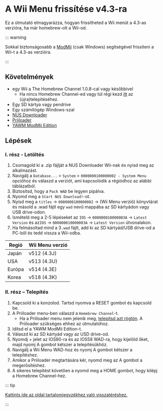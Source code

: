 # A Wii Menu frissítése v4.3-ra

Ez a útmutató elmagyarázza, hogyan frissítheted a Wii menüt a 4.3-as verzióra, ha már homebrew-olt a Wii-od.

::: warning

Sokkal biztonságosabb a [ModMii](modmii) (csak Windows) segítségével frissíteni a Wii-t a 4.3-as verzióra.

:::

## Követelmények

- egy Wii a The Homebrew Channel 1.0.8-cal vagy későbbivel
  - Ha nincs Homebrew Channel-ed vagy túl régi kezd [itt](get-started) az (újra)telepítéséhez.
- Egy SD kártya vagy pendrive
- Egy számítógép Windows-szal
- [NUS Downloader](https://github.com/WiiDatabase/nusdownloader/releases/latest)
- [Priiloader](priiloader)
- [YAWM ModMii Edition](https://oscwii.org/library/app/yawmme)

## Lépések

### I. rész - Letöltés

1. Csomagold ki a .zip fájlját a NUS Downloader Wii-nak és nyisd meg az alkalmazást.
2. Navigálj a `Database...` > `System` > `0000000100000002 - System Menu` opcióhoz és válaszd a verziót, ami kapcsolódik a régiódhoz az alábbi táblázatból.
3. Biztosítsd, hogy a `Pack WAD` be legyen pipálva.
4. Nyomd meg a `Start NUS Download!`-ot.
5. Nyisd meg a `titles` -> `0000000100000002` -> (Wii Menu verzió) könyvtárat és másold a .wad fájtl egy `wad` nevű mappába az SD kártyádon vagy USB drive-odon.
6. Ismételd meg a 2-5 lépéseket az `IOS` -> `000000010000003A` -> `Latest Version` és az`IOS` -> `000000010000003A` -> `Latest Version` útvonalakon.
7. Ha felmásoltad mind a 3`.wad` fájlt, add ki az SD kártyád/USB drive-od a PC-ből és tedd vissza a Wii-odba.

| Regió  | Wii Menu verzió                                |
| ------ | ---------------------------------------------- |
| Japán  | v512 (4.3J) |
| USA    | v513 (4.3U) |
| Európa | v514 (4.3E) |
| Korea  | v518 (4.3K) |

### II. rész – Telepítés

1. Kapcsold ki a konzolod. Tartsd nyomva a RESET gombot és kapcsold be.
2. A Priiloader menu-ben válaszd a `Homebrew Channel`-t.
   - Ha a Priiloader menu nem jelenik meg, [telepítsd azt rögtön](priiloader). A Priiloader szükséges ehhez az útmutatóhoz.
3. Idítsd el a YAWM ModMii Edition-t.
4. Válaszd ki az SD kártyád vagy az USD drive-od.
5. Nyomdj + jelet az IOS80-ra és az IOS58 WAD-ra, hogy kijelöld őket, majd nyomj A gombot kétszer a telepítésükhöz.
6. Navigálj a Wii Menu WAD-hoz és nyomj A gombot kétszer a telepítéshez.
7. Amikor a Priiloader megtartására kér, nyomd meg az A gombot a megerősítéshez.
8. A sikeres telepítést követően a nyomd meg a HOME gombot, hogy kilépj a Homebrew Channel-hez.

::: tip

[Kattints ide az oldal tartalomjegyzékhez való visszatéréshez.](site-navigation)

:::
